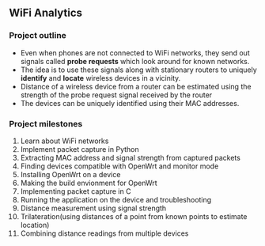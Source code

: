## WiFi Analytics

### Project outline

* Even when phones are not connected to WiFi networks, they send out signals called __probe requests__ which look around for known networks.
* The idea is to use these signals along with stationary routers to uniquely __identify__ and __locate__ wireless devices in a vicinity.
* Distance of a wireless device from a router can be estimated using the strength of the probe request signal received by the router
* The devices can be uniquely identified using their MAC addresses.

### Project milestones

1. Learn about WiFi networks
2. Implement packet capture in Python
3. Extracting MAC address and signal strength from captured packets
4. Finding devices compatible with OpenWrt and monitor mode
5. Installing OpenWrt on a device
6. Making the build envionment for OpenWrt
7. Implementing packet capture in C
8. Running the application on the device and troubleshooting
9. Distance measurement using signal strength
10. Trilateration(using distances of a point from known points to estimate location)
11. Combining distance readings from multiple devices
